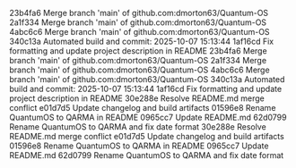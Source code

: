 23b4fa6 Merge branch 'main' of github.com:dmorton63/Quantum-OS
2a1f334 Merge branch 'main' of github.com:dmorton63/Quantum-OS
4abc6c6 Merge branch 'main' of github.com:dmorton63/Quantum-OS
340c13a Automated build and commit: 2025-10-07 15:13:44
1af16cd Fix formatting and update project description in README
23b4fa6 Merge branch 'main' of github.com:dmorton63/Quantum-OS
2a1f334 Merge branch 'main' of github.com:dmorton63/Quantum-OS
4abc6c6 Merge branch 'main' of github.com:dmorton63/Quantum-OS
340c13a Automated build and commit: 2025-10-07 15:13:44
1af16cd Fix formatting and update project description in README
30e288e Resolve README.md merge conflict
e01d7d5 Update changelog and build artifacts
01596e8 Rename QuantumOS to QARMA in README
0965cc7 Update README.md
62d0799 Rename QuantumOS to QARMA and fix date format
30e288e Resolve README.md merge conflict
e01d7d5 Update changelog and build artifacts
01596e8 Rename QuantumOS to QARMA in README
0965cc7 Update README.md
62d0799 Rename QuantumOS to QARMA and fix date format
